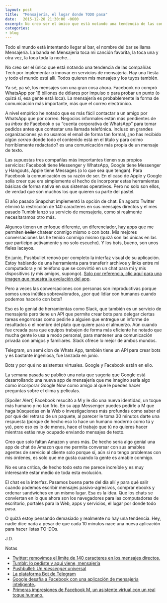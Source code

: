 ```yaml
---
layout: post
title:  "Mensajería, el lugar donde TODO pasa"
date:   2015-12-28 21:30:00 -0600
excerpt: No creo ser el único que está notando una tendencia de las compañías Tech por implementar o innovar en servicios de mensajería. Hay una fiesta y todo el mundo está allí. Todos quieren mis mensajes y los tuyos también.
categories:
- blog
---
```

Todo el mundo está intentando llegar al bar, el nombre del bar se llama Mensajería. La banda en Mensajería toca mi canción favorita, la toca una y otra vez, la toca toda la noche…

No creo ser el único que está notando una tendencia de las compañías Tech por implementar o innovar en servicios de mensajería. Hay una fiesta y todo el mundo está allí. Todos quieren mis mensajes y los tuyos también. 

Ya sé, ya sé, los mensajes son una gran cosa ahora. Facebook no compró WhatsApp por 16 billones de dólares por impulso o para probar un punto (o quizá sí, esa gente está loca). La mensajería es probablemente la forma de comunicación más importante, más que el correo electrónico. 

A nivel empírico he notado que es más fácil contactar a un amigo por WhatsApp que por correo. Negocios informales están más pendientes de su *inbox* de Facebook o su “cuenta corporativa de WhatsApp” para tomar pedidos antes que contestar una llamada telefónica. Incluso en grandes organizaciones ya no usamos el email de forma tan formal, ¿no has recibido algún *correo* donde todo el contenido está en el título y para colmo horriblemente redactado? es una comunicación más propia de un mensaje de texto. 

Las supuestas tres compañías más importantes tienen sus propios servicios: Facebook tiene Messenger y WhatsApp, Google tiene Messenger y Hangouts, Apple tiene Messages (o lo que sea que tengan). Para Facebook la comunicación es su razón de ser. En el caso de Apple y Google solía creer que era simplemente el hecho de incorporar estas herramientas básicas de forma nativa en sus sistemas operativos. Pero no solo son ellos, de verdad que son muchos los que quieren su parte del pastel.

El año pasado Snapchat implementó la opción de chat. En agosto Twitter eliminó la restricción de 140 caracteres en sus mensajes directos y el mes pasado Tumblr lanzó su servicio de mensajería, como si realmente necesitaramos otro más.

Algunos tienen un enfoque diferente, un diferenciador, hay apps que me permiten <span style="text-decoration:line-through;">bailar</span> chatear conmigo mismo o con bots.  Mis mejores conversaciones las he tenido conmigo mismo (quizá son las únicas en las que participo activamente y no solo escucho). Y los bots, bueno, son unos fieles lacayos.

En junio, Pushbullet renovó por completo la interfaz visual de su aplicación. Estoy hablando de una herramienta para transferir archivos y links entre mi computadora y mi teléfono que se convirtió en un chat para mí y mis dispositivos (y mis amigos, supongo). [Solo por referencia, clic aquí para una imagen que muestra la evolución del app](https://blog.pushbullet.com/images/pushbullet_evolution/android.jpg).

Pero a veces las conversaciones con personas son improductivas porque somos unos inútiles sobrevalorados, ¿por qué lidiar con humanos cuando podemos hacerlo con bots?

Eso es lo genial de herramientas como Slack, que también es un servicio de mensajería pero tiene un API que permite crear bots para delegar ciertas tareas engorrosas como pedirle a alguien que entregue un informe de resultados o el nombre del plato que quiere para el almuerzo. Aún cuando fue creada para que equipos trabajen de forma más eficiente he notado que mucha gente lo usa a modo personal, para mantener una comunicación privada con amigos y familiares. Slack ofrece lo mejor de ambos mundos.

Telegram, un semi clon de Whats App, también tiene un API para crear bots y es bastante ingeniosa, fue lanzada en junio.

Bots y por qué no asistentes virtuales. Google y Facebook están en ello. 

La semana pasada se publicó una nota que sugería que Google está desarrollando una nueva app de mensajería que me imagino sería algo como incorporar Google Now como amigo al que le puedes hacer preguntas sobre el clima y películas. 

[Spoiler Alert] Facebook resucitó a M y le dio una nueva identidad, un toque más humano y no tan frío. En su app Messenger puedes pedirle a M que haga búsquedas en la Web o investigaciones más profundas como saber el por qué del retraso de un paquete, al parecer le toma 30 minutos darte una respuesta (porque de hecho eso lo hace un humano moderno como tú y yo), pero eso es lo de menos, hace el trabajo que tú no quieres hacer mientras estás muy ocupado enviando mensajes de texto.

Creo que solo faltan Amazon y unos más. De hecho sería algo genial una app de chat de Amazon que me permita conversar con sus amables agentes de servicio al cliente solo porque sí, aún si no tengo problemas con mis órdenes, es solo que me gusta cuando la gente es amable conmigo.

No es una crítica, de hecho todo esto me parece increíble y es muy interesante estar medio de toda esta evolución.

El chat es la interfaz. Pasamos buena parte del día allí y para qué salir cuando podemos escribir mensajes pasivo-agresivos, comprar ebooks y ordenar sandwiches en un mismo lugar. Esa es la idea. Que los chats se conviertan en lo que ahora son los navegadores para las computadoras de escritorio, portales para la Web, apps y servicios, el lugar por donde todo pasa.

O quizá estoy pensando demasiado y realmente no hay una tendencia. Hey, nadie dice nada a pesar de que cada 10 minutos nace una nueva aplicación para hacer listas TO-DOs.

J.D.

<p class="notes">Notas</p>

* [Twitter: removimos el límite de 140 caracteres en los mensajes directos.](https://blog.twitter.com/2015/removing-the-140-character-limit-from-direct-messages)
* [Tumblr: lo pediste y aquí viene, mensajería](http://staff.tumblr.com/post/132943903090/you-asked-for-it-here-it-comes-messaging-real)
* [Pushbullet: Un *messenger* universal](https://blog.pushbullet.com/2015/06/30/a-universal-messenger/) 
* [La plataforma Bot de Telegram](https://telegram.org/blog/bot-revolution)
* [Google desafía a Facebook con una aplicación de mensajería inteligente.](http://www.theverge.com/2015/12/22/10652324/google-new-messaging-app-with-intelligent-assistant-report).
* [Primeras impresiones de Facebook M, un asistente virtual con un real toque humano.](http://www.theverge.com/2015/10/26/9605526/facebook-m-hands-on-personal-assistant-ai)